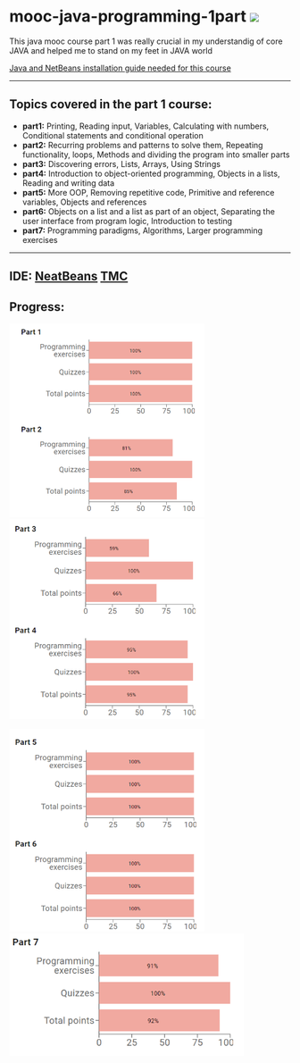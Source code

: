 # mooc-java-programming-1part [![](https://img.shields.io/badge/MOOC-part%201-blue)](https://java-programming.mooc.fi/part-1)

This java mooc course part 1 was really crucial in my understandig of core JAVA and helped me to stand on my feet in JAVA world

[Java and NetBeans installation guide needed for this course](https://www.mooc.fi/en/installation/netbeans)

---

## Topics covered in the part 1 course:
- **part1:** Printing, Reading input, Variables, Calculating with numbers, Conditional statements and conditional operation
- **part2:** Recurring problems and patterns to solve them, Repeating functionality, loops, Methods and dividing the program into smaller parts
- **part3:** Discovering errors, Lists, Arrays, Using Strings
- **part4:** Introduction to object-oriented programming, Objects in a lists, Reading and writing data
- **part5:** More OOP, Removing repetitive code, Primitive and reference variables, Objects and references
- **part6:** Objects on a list and a list as part of an object, Separating the user interface from program logic, Introduction to testing
- **part7:** Programming paradigms, Algorithms, Larger programming exercises

---

## IDE: [NeatBeans](https://netbeans.apache.org/) [TMC](https://tmc.mooc.fi/)

## Progress:
<img src="./ProgressImages/Part1,2.png" alt="Part1,2" width="350"/> <img src="./ProgressImages/Part3,4.png" alt="Part3,4" width="350"/> 

<img src="./ProgressImages/Part5,6.png" alt="Part5,6" width="350"/> <img src="./ProgressImages/Part7.png" alt="Part5,6" width="420"/>
